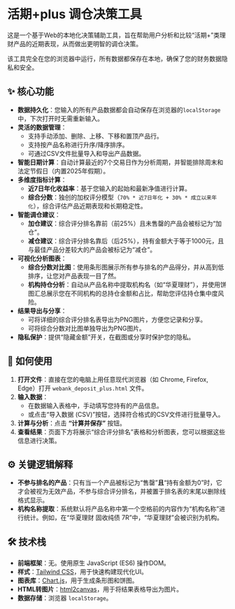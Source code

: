 # 活期+plus 调仓决策工具

这是一个基于Web的本地化决策辅助工具，旨在帮助用户分析和比较“活期+”类理财产品的近期表现，从而做出更明智的调仓决策。

该工具完全在您的浏览器中运行，所有数据都保存在本地，确保了您的财务数据隐私和安全。

## ✨ 核心功能

- **数据持久化**：您输入的所有产品数据都会自动保存在浏览器的`localStorage`中，下次打开时无需重新输入。
- **灵活的数据管理**：
    - 支持手动添加、删除、上移、下移和置顶产品行。
    - 支持按产品名称进行升序/降序排序。
    - 可通过CSV文件批量导入和导出产品数据。
- **智能日期计算**：自动计算最近的7个交易日作为分析周期，并智能排除周末和法定节假日（内置2025年假期）。
- **多维度指标计算**：
    - **近7日年化收益率**：基于您输入的起始和最新净值进行计算。
    - **综合分数**：独创的加权评分模型（`70% * 近7日年化 + 30% * 成立以来年化`），综合评估产品近期表现和长期稳定性。
- **智能调仓建议**：
    - **加仓建议**：综合评分排名靠前（前25%）且未售罄的产品会被标记为“加仓”。
    - **减仓建议**：综合评分排名靠后（后25%），持有金额大于等于1000元，且与最佳产品分差较大的产品会被标记为“减仓”。
- **可视化分析图表**：
    - **综合分数对比图**：使用条形图展示所有参与排名的产品得分，并从高到低排序，让您对产品表现一目了然。
    - **机构持仓分析**：自动从产品名称中提取机构名（如“华夏理财”），并使用饼图汇总展示您在不同机构的总持仓金额和占比，帮助您评估持仓集中度风险。
- **结果导出与分享**：
    - 可将详细的综合评分排名表导出为PNG图片，方便您记录和分享。
    - 可将综合分数对比图单独导出为PNG图片。
- **隐私保护**：提供“隐藏金额”开关，在截图或分享时保护您的隐私。

## 🚀 如何使用

1.  **打开文件**：直接在您的电脑上用任意现代浏览器（如 Chrome, Firefox, Edge）打开 `webank_deposit_plus.html` 文件。
2.  **输入数据**：
    - 在数据输入表格中，手动填写您持有的产品信息。
    - 或点击“导入数据 (CSV)”按钮，选择符合格式的CSV文件进行批量导入。
3.  **计算与分析**：点击 **“计算并保存”** 按钮。
4.  **查看结果**：页面下方将展示“综合评分排名”表格和分析图表，您可以根据这些信息进行决策。

## ⚙️ 关键逻辑解释

- **不参与排名的产品**：只有当一个产品被标记为“售罄”**且**“持有金额为0”时，它才会被视为无效产品，不参与综合评分排名，并被置于排名表的末尾以删除线格式显示。
- **机构名称提取**：系统默认将产品名称中第一个空格前的内容作为“机构名称”进行统计。例如，在“华夏理财 固收纯债 7R”中，“华夏理财”会被识别为机构。

## 🛠️ 技术栈

- **前端框架**：无。使用原生 JavaScript (ES6) 操作DOM。
- **样式**：[Tailwind CSS](https://tailwindcss.com/)，用于快速构建现代化UI。
- **图表库**：[Chart.js](https://www.chartjs.org/)，用于生成条形图和饼图。
- **HTML转图片**：[html2canvas](https://html2canvas.hertzen.com/)，用于将结果表格导出为图片。
- **数据存储**：浏览器 `localStorage`。
